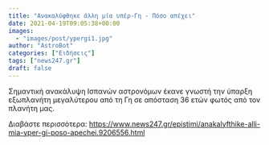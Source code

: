 ```yaml
---
title: "Ανακαλύφθηκε άλλη μία υπέρ-Γη - Πόσο απέχει"
date: 2021-04-19T09:05:38+00:00
images:
  - "images/post/ypergi1.jpg"
author: "AstroBot"
categories: ["Ειδήσεις"]
tags: ["news247.gr"]
draft: false
---
```


Σημαντική ανακάλυψη Ισπανών αστρονόμων έκανε γνωστή την ύπαρξη εξωπλανήτη μεγαλύτερου από τη Γη σε απόσταση 36 ετών φωτός από τον πλανήτη μας. 

Διαβάστε περισσότερα: https://www.news247.gr/epistimi/anakalyfthike-alli-mia-yper-gi-poso-apechei.9206556.html
